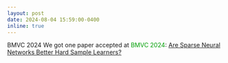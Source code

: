 ```yaml
---
layout: post
date: 2024-08-04 15:59:00-0400
inline: true
---
```




<span class="badge-flag" data-conf="iclr">BMVC 2024</span>  We got one paper accepted at <font color=009f06>BMVC 2024</font>: [Are Sparse Neural Networks Better Hard
Sample Learners?](https://arxiv.org/pdf/2409.09196)